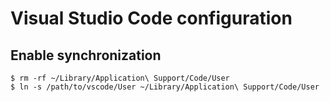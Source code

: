 # Visual Studio Code configuration

## Enable synchronization

```shell
$ rm -rf ~/Library/Application\ Support/Code/User
$ ln -s /path/to/vscode/User ~/Library/Application\ Support/Code/User
```
